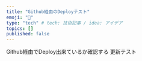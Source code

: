 ```yaml
---
title: "Github経由のDeployテスト"
emoji: "🍣"
type: "tech" # tech: 技術記事 / idea: アイデア
topics: []
published: false
---
```


Github経由でDeploy出来ているか確認する
更新テスト
